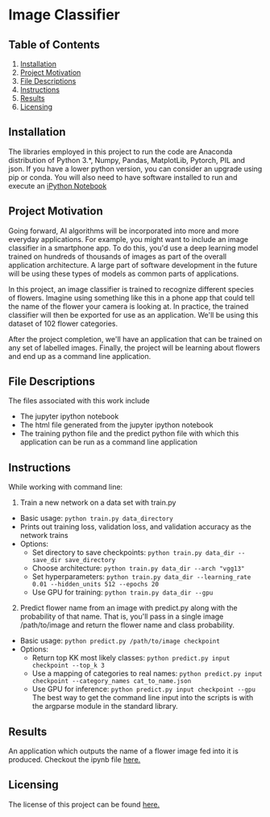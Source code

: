 
# **Image Classifier**


## Table of Contents
1. [Installation](https://github.com/A-Nuru/Image-Classifier#Installation)
2. [Project Motivation](https://github.com/A-Nuru/Image-Classifier#Project-Motivation)
3. [File Descriptions](https://github.com/A-Nuru/Image-Classifier#File-Descriptions)
4. [Instructions](https://github.com/A-Nuru/Image-Classifier#Instructions)
5. [Results](https://github.com/A-Nuru/Image-Classifier#Results)
6. [Licensing](https://github.com/A-Nuru/Image-Classifier#Licensing)

## Installation
The libraries employed in this project to run the code are Anaconda distribution of Python 3.*, Numpy, Pandas, MatplotLib, Pytorch, PIL and json. If you have a lower python version, you can consider an upgrade using pip or conda. You will also need to have software installed to run and execute an [iPython Notebook](http://ipython.org/notebook.html)

## Project Motivation
Going forward, AI algorithms will be incorporated into more and more everyday applications. For example, you might want to include an image classifier in a smartphone app. To do this, you'd use a deep learning model trained on hundreds of thousands of images as part of the overall application architecture. A large part of software development in the future will be using these types of models as common parts of applications.

In this project, an image classifier is trained to recognize different species of flowers. Imagine using something like this in a phone app that could tell the name of the flower your camera is looking at. In practice, the trained classifier will then be exported for use as an application. We'll be using this dataset of 102 flower categories.

After the project completion, we'll have an application that can be trained on any set of labelled images. Finally, the project will be learning about flowers and end up as a command line application. 

## File Descriptions
The files associated with this work include
* The jupyter ipython notebook 
* The html file generated from the jupyter ipython notebook
* The training python file and the predict python file with which this application can be run as a command line application
## Instructions 
While working with command line:
1. Train a new network on a data set with train.py

* Basic usage: ```python train.py data_directory```
* Prints out training loss, validation loss, and validation accuracy as the network trains
* Options:
    - Set directory to save checkpoints: ```python train.py data_dir --save_dir save_directory```
    - Choose architecture: ```python train.py data_dir --arch "vgg13"```
    - Set hyperparameters: ```python train.py data_dir --learning_rate 0.01 --hidden_units 512 --epochs 20```
    - Use GPU for training: ```python train.py data_dir --gpu```
2. Predict flower name from an image with predict.py along with the probability of that name. That is, you'll pass in a single image /path/to/image and return the flower name and class probability.

* Basic usage: ```python predict.py /path/to/image checkpoint```
* Options:
    - Return top KK most likely classes: ```python predict.py input checkpoint --top_k 3```
    - Use a mapping of categories to real names: ```python predict.py input checkpoint --category_names cat_to_name.json```
    - Use GPU for inference: ```python predict.py input checkpoint --gpu```
The best way to get the command line input into the scripts is with the argparse module in the standard library.
## Results
An application which outputs the name of a flower image fed into it is produced. Checkout the ipynb file [here.](https://github.com/A-Nuru/Image-Classifier/blob/master/Image%20Classifier%20Project.ipynb)

## Licensing
The license of this project can be found [here.](https://github.com/A-Nuru/Image-Classifier/blob/master/LICENSE)

